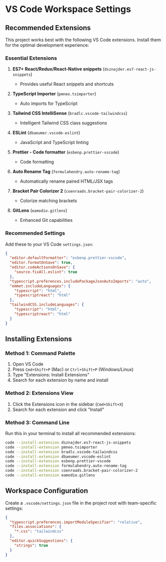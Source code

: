 # VS Code Workspace Settings

## Recommended Extensions

This project works best with the following VS Code extensions. Install them for the optimal development experience:

### Essential Extensions

1. **ES7+ React/Redux/React-Native snippets** (`dsznajder.es7-react-js-snippets`)
   - Provides useful React snippets and shortcuts

2. **TypeScript Importer** (`pmneo.tsimporter`)
   - Auto imports for TypeScript

3. **Tailwind CSS IntelliSense** (`bradlc.vscode-tailwindcss`)
   - Intelligent Tailwind CSS class suggestions

4. **ESLint** (`dbaeumer.vscode-eslint`)
   - JavaScript and TypeScript linting

5. **Prettier - Code formatter** (`esbenp.prettier-vscode`)
   - Code formatting

6. **Auto Rename Tag** (`formulahendry.auto-rename-tag`)
   - Automatically rename paired HTML/JSX tags

7. **Bracket Pair Colorizer 2** (`coenraads.bracket-pair-colorizer-2`)
   - Colorize matching brackets

8. **GitLens** (`eamodio.gitlens`)
   - Enhanced Git capabilities

### Recommended Settings

Add these to your VS Code `settings.json`:

```json
{
  "editor.defaultFormatter": "esbenp.prettier-vscode",
  "editor.formatOnSave": true,
  "editor.codeActionsOnSave": {
    "source.fixAll.eslint": true
  },
  "typescript.preferences.includePackageJsonAutoImports": "auto",
  "emmet.includeLanguages": {
    "typescript": "html",
    "typescriptreact": "html"
  },
  "tailwindCSS.includeLanguages": {
    "typescript": "html",
    "typescriptreact": "html"
  }
}
```

## Installing Extensions

### Method 1: Command Palette
1. Open VS Code
2. Press `Cmd+Shift+P` (Mac) or `Ctrl+Shift+P` (Windows/Linux)
3. Type "Extensions: Install Extensions"
4. Search for each extension by name and install

### Method 2: Extensions View
1. Click the Extensions icon in the sidebar (`Cmd+Shift+X`)
2. Search for each extension and click "Install"

### Method 3: Command Line
Run this in your terminal to install all recommended extensions:

```bash
code --install-extension dsznajder.es7-react-js-snippets
code --install-extension pmneo.tsimporter
code --install-extension bradlc.vscode-tailwindcss
code --install-extension dbaeumer.vscode-eslint
code --install-extension esbenp.prettier-vscode
code --install-extension formulahendry.auto-rename-tag
code --install-extension coenraads.bracket-pair-colorizer-2
code --install-extension eamodio.gitlens
```

## Workspace Configuration

Create a `.vscode/settings.json` file in the project root with team-specific settings:

```json
{
  "typescript.preferences.importModuleSpecifier": "relative",
  "files.associations": {
    "*.css": "tailwindcss"
  },
  "editor.quickSuggestions": {
    "strings": true
  }
}
```
